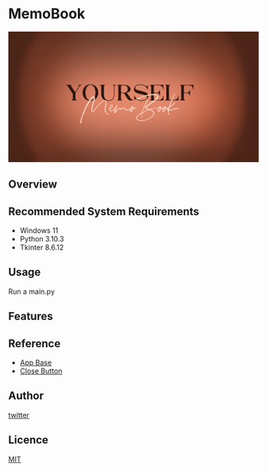 # MemoBook

![png](https://github.com/YYUTY/MemoBook/blob/master/Setting/Texture/Picture/start.png)

## Overview

## Recommended System Requirements
- Windows 11
- Python 3.10.3
- Tkinter 8.6.12

## Usage
Run a main.py

## Features

## Reference
- [App Base](https://qiita.com/TANAKA-V/items/57f88d6c1ab6450faf4f)
- [Close Button](https://stackoverflow.com/questions/39458337/is-there-a-way-to-add-close-buttons-to-tabs-in-tkinter-ttk-notebook)
## Author

[twitter](https://twitter.com/Kotabrog)

## Licence

[MIT](https://......)
